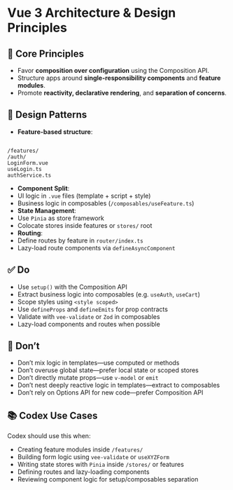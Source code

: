 # Vue 3 Architecture & Design Principles

## 🔁 Core Principles
- Favor **composition over configuration** using the Composition API.
- Structure apps around **single-responsibility components** and **feature modules**.
- Promote **reactivity, declarative rendering**, and **separation of concerns**.

## 🧩 Design Patterns
- **Feature-based structure**:
```

/features/
/auth/
LoginForm.vue
useLogin.ts
authService.ts

```
- **Component Split**:
- UI logic in `.vue` files (template + script + style)
- Business logic in composables (`/composables/useFeature.ts`)
- **State Management**:
- Use `Pinia` as store framework
- Colocate stores inside features or `stores/` root
- **Routing**:
- Define routes by feature in `router/index.ts`
- Lazy-load route components via `defineAsyncComponent`

## ✅ Do
- Use `setup()` with the Composition API
- Extract business logic into composables (e.g. `useAuth`, `useCart`)
- Scope styles using `<style scoped>`
- Use `defineProps` and `defineEmits` for prop contracts
- Validate with `vee-validate` or `Zod` in composables
- Lazy-load components and routes when possible

## 🚫 Don’t
- Don’t mix logic in templates—use computed or methods
- Don’t overuse global state—prefer local state or scoped stores
- Don’t directly mutate props—use `v-model` or `emit`
- Don’t nest deeply reactive logic in templates—extract to composables
- Don’t rely on Options API for new code—prefer Composition API

## 📚 Codex Use Cases
Codex should use this when:
- Creating feature modules inside `/features/`
- Building form logic using `vee-validate` or `useXYZForm`
- Writing state stores with `Pinia` inside `/stores/` or features
- Defining routes and lazy-loading components
- Reviewing component logic for setup/composables separation